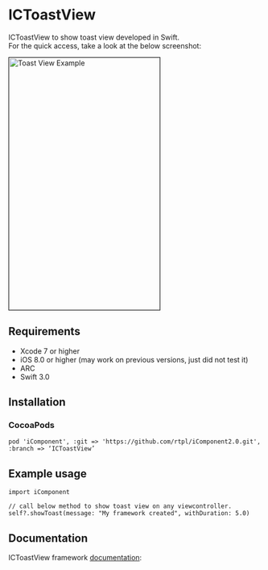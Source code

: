 # ICToastView

ICToastView to show toast view developed in Swift.
<br/>For the quick access, take a look at the below screenshot:
<br/>

<a href="https://thumbs.gfycat.com/VillainousCraftyKudu-size_restricted.gif" target="_blank"><img src="https://thumbs.gfycat.com/VillainousCraftyKudu-size_restricted.gif" 
alt="Toast View Example" width="300" height="500" border="1" /></a>
## Requirements
 - Xcode 7 or higher
 - iOS 8.0 or higher (may work on previous versions, just did not test it)
 - ARC 
 - Swift 3.0

## Installation
### CocoaPods
```
pod 'iComponent', :git => 'https://github.com/rtpl/iComponent2.0.git', :branch => ‘ICToastView’
```
## Example usage

```
import iComponent
```

```
// call below method to show toast view on any viewcontroller.
self?.showToast(message: "My framework created", withDuration: 5.0)
```
## Documentation

ICToastView framework [documentation](http://htmlpreview.github.io/?https://raw.githubusercontent.com/rtpl/iComponent2.0/ICToastView/docs/Extensions/UIViewController.html):
